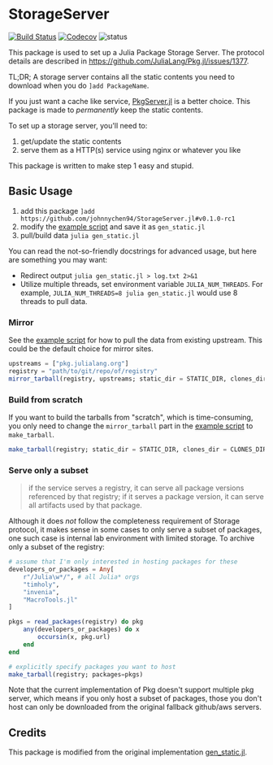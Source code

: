 # StorageServer

[![Build Status](https://travis-ci.com/johnnychen94/StorageServer.jl.svg?branch=master)](https://travis-ci.com/johnnychen94/StorageServer.jl)
[![Codecov](https://codecov.io/gh/johnnychen94/StorageServer.jl/branch/master/graph/badge.svg)](https://codecov.io/gh/johnnychen94/StorageServer.jl)
![status](https://img.shields.io/badge/status-experimental-red)

This package is used to set up a Julia Package Storage Server. The protocol details are
described in https://github.com/JuliaLang/Pkg.jl/issues/1377.

TL;DR; A storage server contains all the static contents you need to download when you do `]add PackageName`.

If you just want a cache like service, [PkgServer.jl](https://github.com/JuliaPackaging/PkgServer.jl) is a
better choice. This package is made to _permanently_ keep the static contents.

To set up a storage server, you'll need to:

1. get/update the static contents
2. serve them as a HTTP(s) service using nginx or whatever you like

This package is written to make step 1 easy and stupid.

## Basic Usage

1. add this package `]add https://github.com/johnnychen94/StorageServer.jl#v0.1.0-rc1`
2. modify the [example script](examples/gen_static_full.example.jl) and save it as `gen_static.jl`
3. pull/build data `julia gen_static.jl`

You can read the not-so-friendly docstrings for advanced usage, but here are something you may want:

* Redirect output `julia gen_static.jl > log.txt 2>&1`
* Utilize multiple threads, set environment variable `JULIA_NUM_THREADS`. For example,
  `JULIA_NUM_THREADS=8 julia gen_static.jl` would use 8 threads to pull data.

### Mirror

See the [example script](examples/gen_static_full.example.jl) for how to pull the data from existing
upstream. This could be the default choice for mirror sites.

```julia
upstreams = ["pkg.julialang.org"]
registry = "path/to/git/repo/of/registry"
mirror_tarball(registry, upstreams; static_dir = STATIC_DIR, clones_dir = CLONES_DIR)
```

### Build from scratch

If you want to build the tarballs from "scratch", which is time-consuming, you only need to change the
`mirror_tarball` part in the [example script](examples/gen_static_full.example.jl) to `make_tarball`.

```julia
make_tarball(registry; static_dir = STATIC_DIR, clones_dir = CLONES_DIR)
```

### Serve only a subset

> if the service serves a registry, it can serve all package versions referenced by that registry;
> if it serves a package version, it can serve all artifacts used by that package.

Although it does _not_ follow the completeness requirement of Storage protocol, it makes sense in 
some cases to only serve a subset of packages, one such case is internal lab environment with 
limited storage. To archive only a subset of the registry:

```julia
# assume that I'm only interested in hosting packages for these
developers_or_packages = Any[
    r"/Julia\w*/", # all Julia* orgs
    "timholy",
    "invenia",
    "MacroTools.jl"
]

pkgs = read_packages(registry) do pkg
    any(developers_or_packages) do x
        occursin(x, pkg.url)
    end
end

# explicitly specify packages you want to host
make_tarball(registry; packages=pkgs)
```

Note that the current implementation of Pkg doesn't support multiple pkg server, which means if you
only host a subset of packages, those you don't host can only be downloaded from the original 
fallback github/aws servers.


## Credits

This package is modified from the original implementation [gen_static.jl](https://github.com/JuliaPackaging/PkgServer.jl/blob/2614c7d4d7fd8d422d0a82ffe5083a834be56bf8/bin/gen_static.jl).
